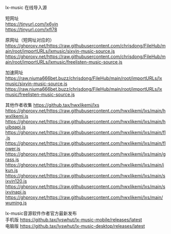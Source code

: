 lx-music 在线导入源  

短网址   
[https://tinyurl.com/lx6yin ](https://fo9j.short.gy/lx6)  
https://tinyurl.com/lxfl78  

原网址（短网址对应的）  
https://ghproxy.net/https://raw.githubusercontent.com/chrisdong/FileHub/main/root/importURLs/lxmusic/sixyin-music-source.js  
https://ghproxy.net/https://raw.githubusercontent.com/chrisdong/FileHub/main/root/importURLs/lxmusic/freelisten-music-source.js  

加速网址  
https://raw.niuma666bet.buzz/chrisdong/FileHub/main/root/importURLs/lxmusic/sixyin-music-source.js  
https://raw.niuma666bet.buzz/chrisdong/FileHub/main/root/importURLs/lxmusic/freelisten-music-source.js  

其他作者收集 https://github.tax/hwxlikemi/lxs  
https://ghproxy.net/https://raw.githubusercontent.com/hwxlikemi/lxs/main/hwxlikemi.js  
https://ghproxy.net/https://raw.githubusercontent.com/hwxlikemi/lxs/main/huibqapi.js  
https://ghproxy.net/https://raw.githubusercontent.com/hwxlikemi/lxs/main/fl.js  
https://ghproxy.net/https://raw.githubusercontent.com/hwxlikemi/lxs/main/flower.js  
https://ghproxy.net/https://raw.githubusercontent.com/hwxlikemi/lxs/main/grass.js  
https://ghproxy.net/https://raw.githubusercontent.com/hwxlikemi/lxs/main/ikun.js  
https://ghproxy.net/https://raw.githubusercontent.com/hwxlikemi/lxs/main/sixyin120.js  
https://ghproxy.net/https://raw.githubusercontent.com/hwxlikemi/lxs/main/sixyinapi.js  
https://ghproxy.net/https://raw.githubusercontent.com/hwxlikemi/lxs/main/wuming.js  

lx-music音源软件作者官方最新发布  
手机版 https://github.tax/lyswhut/lx-music-mobile/releases/latest  
电脑版 https://github.tax/lyswhut/lx-music-desktop/releases/latest  



